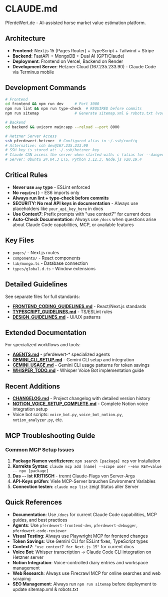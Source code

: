 # CLAUDE.md

PferdeWert.de - AI-assisted horse market value estimation platform.

## Architecture
- **Frontend**: Next.js 15 (Pages Router) + TypeScript + Tailwind + Stripe
- **Backend**: FastAPI + MongoDB + Dual AI (GPT/Claude)
- **Deployment**: Frontend on Vercel, Backend on Render
- **Development Server**: Hetzner Cloud (167.235.233.90) - Claude Code via Terminus mobile

## Development Commands
```bash
# Frontend
cd frontend && npm run dev     # Port 3000
npm run lint && npm run type-check  # REQUIRED before commits
npm run sitemap                # Generate sitemap.xml & robots.txt (vor deployment)

# Backend  
cd backend && uvicorn main:app --reload --port 8000

# Hetzner Server Access
ssh pferdewert-hetzner  # Configured alias in ~/.ssh/config
# Alternative: ssh dev@167.235.233.90
# SSH key is stored at: ~/.ssh/hetzner_key
# Claude CAN access the server when started with: c (alias for --dangerous-allow-all-permissions)
# Server: Ubuntu 24.04.3 LTS, Python 3.12.3, Node.js v20.19.4
```

## Critical Rules
- **Never use `any` type** - ESLint enforced
- **No `require()`** - ES6 imports only
- **Always run lint + type-check before commits**
- **SECURITY: No real API keys in documentation** - Always use placeholders like `your_api_key_here` in docs
- **Use Context7**: Prefix prompts with "use context7" for current docs
- **Auto-Check Documentation**: Always use `/docs` when questions arise about Claude Code capabilities, MCP, or available features

## Key Files
- `pages/` - Next.js routes
- `components/` - React components  
- `lib/mongo.ts` - Database connection
- `types/global.d.ts` - Window extensions

## Detailed Guidelines
See separate files for full standards:
- **[FRONTEND_CODING_GUIDELINES.md](./FRONTEND_CODING_GUIDELINES.md)** - React/Next.js standards
- **[TYPESCRIPT_GUIDELINES.md](./TYPESCRIPT_GUIDELINES.md)** - TS/ESLint rules  
- **[DESIGN_GUIDELINES.md](./DESIGN_GUIDELINES.md)** - UI/UX patterns

## Extended Documentation
For specialized workflows and tools:
- **[AGENTS.md](./AGENTS.md)** - pferdewert-* specialized agents
- **[GEMINI_CLI_SETUP.md](./GEMINI_CLI_SETUP.md)** - Gemini CLI setup and integration
- **[GEMINI_USAGE.md](./GEMINI_USAGE.md)** - Gemini CLI usage patterns for token savings
- **[WHISPER_TODO.md](./WHISPER_TODO.md)** - Whisper Voice Bot implementation guide

## Recent Additions
- **[CHANGELOG.md](./CHANGELOG.md)** - Project changelog with detailed version history
- **[NOTION_VOICE_SETUP_COMPLETE.md](./NOTION_VOICE_SETUP_COMPLETE.md)** - Complete Notion voice integration setup
- Voice bot scripts: `voice_bot.py`, `voice_bot_notion.py`, `notion_analyzer.py`, etc.

## MCP Troubleshooting Guide
### Common MCP Setup Issues
1. **Package Namen verifizieren**: `npm search [package] mcp` vor Installation
2. **Korrekte Syntax**: `claude mcp add [name] --scope user --env KEY=value -- npx [package]`
3. **Das `--` ist KRITISCH** - trennt Claude-Flags von Server-Args
4. **API-Keys prüfen**: Viele MCP-Server brauchen Environment Variables
5. **Connection testen**: `claude mcp list` zeigt Status aller Server

## Quick References
- **Documentation**: Use `/docs` for current Claude Code capabilities, MCP guides, and best practices
- **Agents**: Use `pferdewert-frontend-dev`, `pferdewert-debugger`, `pferdewert-code-reviewer`
- **Visual Testing**: Always use Playwright MCP for frontend changes
- **Token Savings**: Use Gemini CLI for ESLint fixes, TypeScript types
- **Context7**: `"use context7 for Next.js 15"` for current docs
- **Voice Bot**: Whisper transcription → Claude Code CLI integration on Hetzner server
- **Notion Integration**: Voice-controlled diary entries and workspace management
- **Web Research**: Always use Firecrawl MCP for online searches and web scraping
- **SEO Management**: Always run `npm run sitemap` before deployment to update sitemap.xml & robots.txt